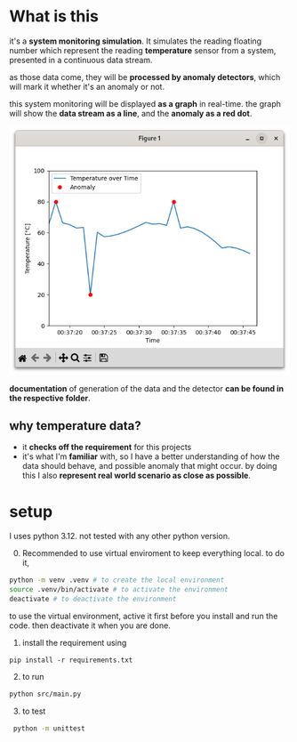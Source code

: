 # What is this

it's a **system monitoring simulation**. It simulates the reading floating number which represent the reading **temperature** sensor from a system, presented in a continuous data stream.

as those data come, they will be **processed by anomaly detectors**, which will mark it whether it's an anomaly or not.

this system monitoring will be displayed **as a graph** in real-time. the graph will show the **data stream as a line**, and the **anomaly as a red dot**.

![alt text](image.png)

**documentation** of generation of the data and the detector **can be found in the respective folder**.
## why temperature data?
- it **checks off the requirement** for this projects
- it's what I'm **familiar** with, so I have a better understanding of how the data should behave, and possible anomaly that might occur. by doing this I also **represent real world scenario as close as possible**.
# setup

I uses python 3.12. not tested with any other python version.

0. Recommended to use virtual enviroment to keep everything local. to do it,

```bash
python -m venv .venv # to create the local environment
source .venv/bin/activate # to activate the environment
deactivate # to deactivate the environment
```

to use the virtual environment, active it first before you install and run the code. then deactivate it when you are done.

1. install the requirement using

```
pip install -r requirements.txt
```

2. to run

```bash
python src/main.py
```

3. to test

```bash
 python -m unittest
```

